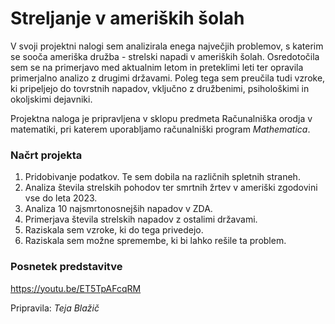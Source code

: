 # Streljanje v ameriških šolah

V svoji projektni nalogi sem analizirala enega največjih problemov, s katerim se sooča ameriška družba - strelski napadi v ameriških šolah. Osredotočila sem se na primerjavo med aktualnim letom in 
preteklimi leti ter opravila primerjalno analizo z drugimi državami. Poleg tega sem preučila tudi vzroke, ki pripeljejo do tovrstnih napadov, vključno z družbenimi, psihološkimi in okoljskimi dejavniki. 

Projektna naloga je pripravljena v sklopu predmeta Računalniška orodja v matematiki, pri katerem uporabljamo računalniški program _Mathematica_.

### Načrt projekta
1. Pridobivanje podatkov. Te sem dobila na različnih spletnih straneh.
2. Analiza števila strelskih pohodov ter smrtnih žrtev v ameriški zgodovini vse do leta 2023.
3. Analiza 10 najsmrtonosnejših napadov v ZDA.
4. Primerjava števila strelskih napadov z ostalimi državami.
5. Raziskala sem vzroke, ki do tega privedejo.
6. Raziskala sem možne spremembe, ki bi lahko rešile ta problem.

### Posnetek predstavitve
https://youtu.be/ET5TpAFcqRM

Pripravila: *Teja Blažič*
